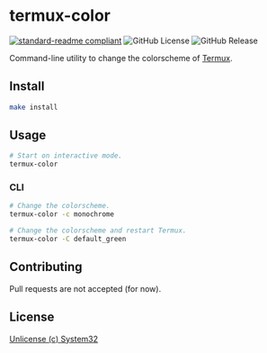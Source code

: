# termux-color
[![standard-readme compliant](https://img.shields.io/badge/readme%20style-standard-brightgreen.svg?style=plastic)](https://github.com/RichardLitt/standard-readme)
![GitHub License](https://img.shields.io/github/license/system32149/termux-color?style=plastic)
![GitHub Release](https://img.shields.io/github/v/release/system32149/termux-color?style=plastic)

Command-line utility to change the colorscheme of [Termux](https://termux.dev).

## Install
```sh
make install
```
## Usage
```sh
# Start on interactive mode.
termux-color
```
### CLI
```sh
# Change the colorscheme.
termux-color -c monochrome

# Change the colorscheme and restart Termux.
termux-color -C default_green
```

## Contributing
Pull requests are not accepted (for now).

## License
[Unlicense (c) System32](COPYING)
